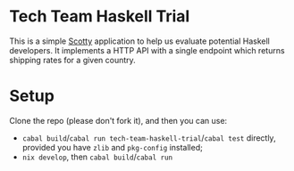 # Tech Team Haskell Trial

This is a simple [Scotty](https://hackage.haskell.org/package/scotty)
application to help us evaluate potential Haskell developers. It
implements a HTTP API with a single endpoint which returns shipping
rates for a given country.

# Setup

Clone the repo (please don't fork it), and then you can use:

* `cabal build`/`cabal run tech-team-haskell-trial`/`cabal test` directly, provided you have `zlib` and `pkg-config` installed;
* `nix develop`, then `cabal build`/`cabal run`
